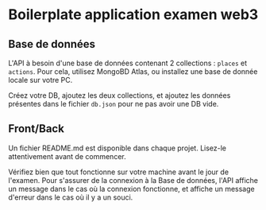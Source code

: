 # Boilerplate application examen web3

## Base de données

L'API à besoin d'une base de données contenant 2 collections : `places` et `actions`.
Pour cela, utilisez MongoBD Atlas, ou installez une base de donnée locale sur votre PC.

Créez votre DB, ajoutez les deux collections, et ajoutez les données présentes dans le fichier `db.json` pour ne pas avoir une DB vide.

## Front/Back

Un fichier README.md est disponible dans chaque projet. Lisez-le attentivement avant de commencer.

Vérifiez bien que tout fonctionne sur votre machine avant le jour de l'examen. Pour s'assurer de la connexion à la Base de données, l'API affiche un message dans le cas où la connexion fonctionne, et affiche un message d'erreur dans le cas où il y a un souci.